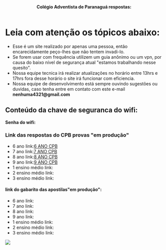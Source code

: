 <html>
<head>
  <meta charset="utf-8" />
  <meta name="description" content="nesse site você vai ter acesso ao gabarito de repostas do cpb provas de paranagua e a senha do wifi do dia" />
  <meta name="autor" content="drean o brabo e torvi" />
  <meta name="keywords" content="respostas, capgua" />
  <header><strong>Colégio Adventista de Paranaguá respostas:</strong></header>
</head>
<body>
     <h1><strong> Leia com atenção os tópicos abaixo: </strong></h1>
      <ul>
       <li>Esse é um site realizado por apenas uma pessoa, então encarecidamente peço-lhes que não tentem invadi-lo.</li>
       <li>Se forem usar com frequência utilizem um guia anônimo ou um vpn, por causa do baixo nível de segurança atual "estamos trabalhando nesse quesito". </li>
       <li>Nossa equipe tecnica irá realizar atualizações no horário entre 13hrs e 17hrs fora desse horário o site irá funcionar com eficiencia. </li>
       <li> Nossa equipe de desenvolvimento está sempre ouvindo sugestões ou duvidas, caso tenha entre em contato com este e-mail <strong>nenhuma4321@gmail.com</strong> </li>
      </ul>
     <h2>Conteúdo da chave de seguranca do wifi:</h2>
      <p> <strong>Senha do wifi:</strong></p>
      <h3> Link das respostas do CPB provas "em produção"</h3>
      <ul>
      <li>6 ano link:<a href="cpb 6 ano.html" target="_blank">6 ANO CPB</a> </li>
      <li>7 ano link:<a href="cpb 7 ano.html" target="_blank">7 ANO CPB</a> </li>
      <li>8 ano link:<a href="cpb 8 ano.html" target="_blank">8 ANO CPB</a> </li>
      <li>9 ano link:<a href="cpb 9 ano.html" target="_blank">9 ANO CPB</a> </li>
      <li>1 ensino médio link:</li>
      <li>2 ensino médio link:</li>
      <li>3 ensino médio link:</li> 
      </ul>
     <h4><strong>link do gabarito das apostilas"em produção":</strong></h4>
     <ul> 
    <li>6 ano link: </li> 
    <li>7 ano link: </li>
     <li>8 ano link: </li>
      <li>9 ano link: </li>
      <li>1 ensino médio link:</li>
      <li>2 ensino médio link:</li>
      <li>3 ensino médio link:</li>
  </ul>
  <img src="img/adv.png" />
</body>
</html>

